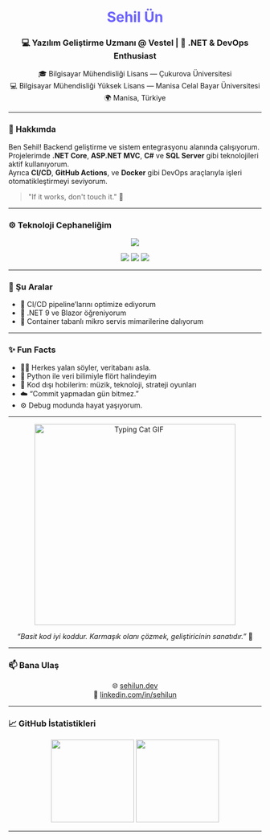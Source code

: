 <!-- PROFIL README - Sehil Ün -->
<h1 align="center"><span style="color:#6C63FF;">Sehil Ün</span></h1>
<h3 align="center">💻 Yazılım Geliştirme Uzmanı @ Vestel | 🚀 .NET & DevOps Enthusiast</h3>

<p align="center">
  🎓 Bilgisayar Mühendisliği Lisans — Çukurova Üniversitesi<br>
  💻 Bilgisayar Mühendisliği Yüksek Lisans — Manisa Celal Bayar Üniversitesi<br>
  🌍 Manisa, Türkiye<br>
</p>

---

### 🧠 Hakkımda
Ben Sehil! Backend geliştirme ve sistem entegrasyonu alanında çalışıyorum.  
Projelerimde **.NET Core**, **ASP.NET MVC**, **C#** ve **SQL Server** gibi teknolojileri aktif kullanıyorum.  
Ayrıca **CI/CD**, **GitHub Actions**, ve **Docker** gibi DevOps araçlarıyla işleri otomatikleştirmeyi seviyorum.  
> "If it works, don't touch it." 🚫  

---

### ⚙️ Teknoloji Cephaneliğim
<p align="center">
  <img src="https://skillicons.dev/icons?i=cs,dotnet,git,github,githubactions,docker,visualstudio,html,css,bootstrap,postgresql,sqlite&perline=6" />
</p>

<p align="center">
  <img src="https://img.shields.io/badge/currently-online-brightgreen?style=for-the-badge&logo=github">
  <img src="https://img.shields.io/badge/coding-.NET_Core-blue?style=for-the-badge&logo=visualstudio">
  <img src="https://img.shields.io/badge/listening-The_Horse_and_The_Infant-1DB954?style=for-the-badge&logo=spotify&logoColor=white">
</p>


---

### 🧩 Şu Aralar
- 🔭 CI/CD pipeline’larını optimize ediyorum  
- 🌱 .NET 9 ve Blazor öğreniyorum  
- 🧠 Container tabanlı mikro servis mimarilerine dalıyorum  

---


### ✨ Fun Facts
- 🤖💾 Herkes yalan söyler, veritabanı asla.
- 🐍 Python ile veri bilimiyle flört halindeyim
- 🧩 Kod dışı hobilerim: müzik, teknoloji, strateji oyunları  
- ☁️ “Commit yapmadan gün bitmez.”
- ⚙️ Debug modunda hayat yaşıyorum.

---

<p align="center">
  <img src="https://media3.giphy.com/media/v1.Y2lkPTc5MGI3NjExNTNmZ3I1ZjAxempsYW1rZzNlYTN1cDQwZTNkbmRoOHNldG4xeWlhciZlcD12MV9pbnRlcm5hbF9naWZfYnlfaWQmY3Q9Zw/VekcnHOwOI5So/giphy.gif" width="400" alt="Typing Cat GIF">
</p>

<p align="center">
  <i>“Basit kod iyi koddur. Karmaşık olanı çözmek, geliştiricinin sanatıdır.”</i> 🎨
</p>

---
### 📫 Bana Ulaş
<p align="center">
  🌐 <a href="https://sehilun.dev" target="_blank">sehilun.dev</a>  <br>
  💼 <a href="https://www.linkedin.com/in/sehil-ün-1a8683214" target="_blank">linkedin.com/in/sehilun</a>
</p>

---
### 📈 GitHub İstatistikleri
<p align="center">
  <img src="https://github-readme-stats.vercel.app/api?username=SehilUN&show_icons=true&theme=radical" height="165">
  <img src="https://github-readme-stats.vercel.app/api/top-langs/?username=SehilUN&layout=compact&theme=radical" height="165">
</p>



---
